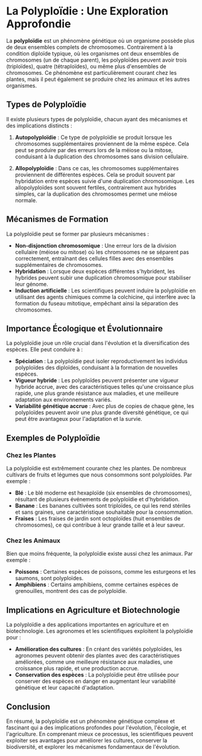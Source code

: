 # La Polyploïdie : Une Exploration Approfondie

La **polyploïdie** est un phénomène génétique où un organisme possède plus de deux ensembles complets de chromosomes. Contrairement à la condition diploïde typique, où les organismes ont deux ensembles de chromosomes (un de chaque parent), les polyploïdes peuvent avoir trois (triploïdes), quatre (tétraploïdes), ou même plus d'ensembles de chromosomes. Ce phénomène est particulièrement courant chez les plantes, mais il peut également se produire chez les animaux et les autres organismes.

## Types de Polyploïdie

Il existe plusieurs types de polyploïdie, chacun ayant des mécanismes et des implications distincts :

1. **Autopolyploïdie** : Ce type de polyploïdie se produit lorsque les chromosomes supplémentaires proviennent de la même espèce. Cela peut se produire par des erreurs lors de la méiose ou la mitose, conduisant à la duplication des chromosomes sans division cellulaire.

2. **Allopolyploïdie** : Dans ce cas, les chromosomes supplémentaires proviennent de différentes espèces. Cela se produit souvent par hybridation entre espèces suivie d'une duplication chromosomique. Les allopolyploïdes sont souvent fertiles, contrairement aux hybrides simples, car la duplication des chromosomes permet une méiose normale.

## Mécanismes de Formation

La polyploïdie peut se former par plusieurs mécanismes :

- **Non-disjonction chromosomique** : Une erreur lors de la division cellulaire (méiose ou mitose) où les chromosomes ne se séparent pas correctement, entraînant des cellules filles avec des ensembles supplémentaires de chromosomes.
- **Hybridation** : Lorsque deux espèces différentes s'hybrident, les hybrides peuvent subir une duplication chromosomique pour stabiliser leur génome.
- **Induction artificielle** : Les scientifiques peuvent induire la polyploïdie en utilisant des agents chimiques comme la colchicine, qui interfère avec la formation du fuseau mitotique, empêchant ainsi la séparation des chromosomes.

## Importance Écologique et Évolutionnaire

La polyploïdie joue un rôle crucial dans l'évolution et la diversification des espèces. Elle peut conduire à :

- **Spéciation** : La polyploïdie peut isoler reproductivement les individus polyploïdes des diploïdes, conduisant à la formation de nouvelles espèces.
- **Vigueur hybride** : Les polyploïdes peuvent présenter une vigueur hybride accrue, avec des caractéristiques telles qu'une croissance plus rapide, une plus grande résistance aux maladies, et une meilleure adaptation aux environnements variés.
- **Variabilité génétique accrue** : Avec plus de copies de chaque gène, les polyploïdes peuvent avoir une plus grande diversité génétique, ce qui peut être avantageux pour l'adaptation et la survie.

## Exemples de Polyploïdie

### Chez les Plantes

La polyploïdie est extrêmement courante chez les plantes. De nombreux cultivars de fruits et légumes que nous consommons sont polyploïdes. Par exemple :

- **Blé** : Le blé moderne est hexaploïde (six ensembles de chromosomes), résultant de plusieurs événements de polyploïdie et d'hybridation.
- **Banane** : Les bananes cultivées sont triploïdes, ce qui les rend stériles et sans graines, une caractéristique souhaitable pour la consommation.
- **Fraises** : Les fraises de jardin sont octoploïdes (huit ensembles de chromosomes), ce qui contribue à leur grande taille et à leur saveur.

### Chez les Animaux

Bien que moins fréquente, la polyploïdie existe aussi chez les animaux. Par exemple :

- **Poissons** : Certaines espèces de poissons, comme les esturgeons et les saumons, sont polyploïdes.
- **Amphibiens** : Certains amphibiens, comme certaines espèces de grenouilles, montrent des cas de polyploïdie.

## Implications en Agriculture et Biotechnologie

La polyploïdie a des applications importantes en agriculture et en biotechnologie. Les agronomes et les scientifiques exploitent la polyploïdie pour :

- **Amélioration des cultures** : En créant des variétés polyploïdes, les agronomes peuvent obtenir des plantes avec des caractéristiques améliorées, comme une meilleure résistance aux maladies, une croissance plus rapide, et une production accrue.
- **Conservation des espèces** : La polyploïdie peut être utilisée pour conserver des espèces en danger en augmentant leur variabilité génétique et leur capacité d'adaptation.

## Conclusion

En résumé, la polyploïdie est un phénomène génétique complexe et fascinant qui a des implications profondes pour l'évolution, l'écologie, et l'agriculture. En comprenant mieux ce processus, les scientifiques peuvent exploiter ses avantages pour améliorer les cultures, conserver la biodiversité, et explorer les mécanismes fondamentaux de l'évolution.